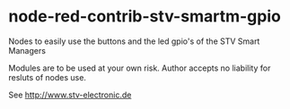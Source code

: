 # node-red-contrib-stv-smartm-gpio
Nodes to easily use the buttons and the led gpio's of the STV Smart Managers

Modules are to be used at your own risk.  Author accepts no liability for resluts of nodes use.

See http://www.stv-electronic.de


